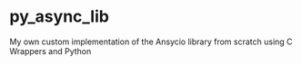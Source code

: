 # py_async_lib
My own custom implementation of the Ansycio library from scratch using C Wrappers and Python
